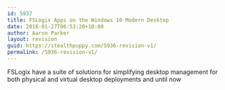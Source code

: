 ```yaml
---
id: 5937
title: FSLogix Apps on the Windows 10 Modern Desktop
date: 2018-01-27T06:53:20+10:00
author: Aaron Parker
layout: revision
guid: https://stealthpuppy.com/5936-revision-v1/
permalink: /5936-revision-v1/
---
```

FSLogix have a suite of solutions for simplifying desktop management for both physical and virtual desktop deployments and until&nbsp;now&nbsp;